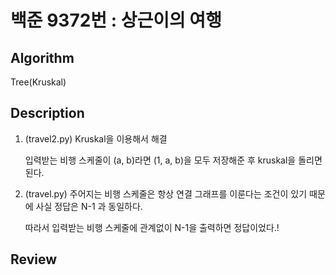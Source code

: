 # 백준 9372번 : 상근이의 여행

## Algorithm

Tree(Kruskal)

## Description

1. (travel2.py) Kruskal을 이용해서 해결

    입력받는 비행 스케줄이 (a, b)라면 (1, a, b)을 모두 저장해준 후 kruskal을 돌리면 된다.


2. (travel.py) 주어지는 비행 스케줄은 항상 연결 그래프를 이룬다는 조건이 있기 때문에 사실 정답은 N-1 과 동일하다.

    따라서 입력받는 비행 스케줄에 관계없이 N-1을 출력하면 정답이었다.!

## Review
